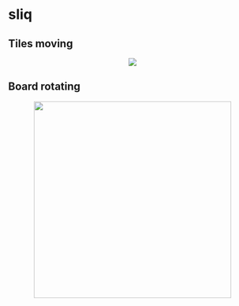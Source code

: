 # sliq
## Tiles moving
<p align="center">
  <img src="https://github.com/BowerHarry/sliq/blob/main/tile-moving.gif">
</p>


## Board rotating
<p align="center">
  <img src="https://github.com/BowerHarry/sliq/blob/main/board-rotate-readme.gif" width="400">
</p>
